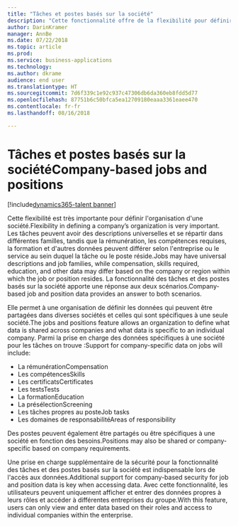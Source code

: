 ```yaml
---
title: "Tâches et postes basés sur la société"
description: "Cette fonctionnalité offre de la flexibilité pour définir des tâches et des postes au sein de la société."
author: DarinKramer
manager: AnnBe
ms.date: 07/22/2018
ms.topic: article
ms.prod: 
ms.service: business-applications
ms.technology: 
ms.author: dkrame
audience: end user
ms.translationtype: HT
ms.sourcegitcommit: 7d6f339c1e92c937c47306db6da360eb8fdd5d77
ms.openlocfilehash: 87751b6c50bfca5ea12709180eaaa3361eaee470
ms.contentlocale: fr-fr
ms.lasthandoff: 08/16/2018

---
```


# <a name="company-based-jobs-and-positions"></a><span data-ttu-id="e49c8-103">Tâches et postes basés sur la société</span><span class="sxs-lookup"><span data-stu-id="e49c8-103">Company-based jobs and positions</span></span>

[!include[dynamics365-talent banner](../includes/dynamics365-talent.md)]

<span data-ttu-id="e49c8-104">Cette flexibilité est très importante pour définir l'organisation d'une société.</span><span class="sxs-lookup"><span data-stu-id="e49c8-104">Flexibility in defining a company’s organization is very important.</span></span> <span data-ttu-id="e49c8-105">Les tâches peuvent avoir des descriptions universelles et se répartir dans différentes familles, tandis que la rémunération, les compétences requises, la formation et d'autres données peuvent différer selon l'entreprise ou le service au sein duquel la tâche ou le poste réside.</span><span class="sxs-lookup"><span data-stu-id="e49c8-105">Jobs may have universal descriptions and job families, while compensation, skills required, education, and other data may differ based on the company or region within which the job or position resides.</span></span> <span data-ttu-id="e49c8-106">La fonctionnalité des tâches et des postes basés sur la société apporte une réponse aux deux scénarios.</span><span class="sxs-lookup"><span data-stu-id="e49c8-106">Company-based job and position data provides an answer to both scenarios.</span></span>

<span data-ttu-id="e49c8-107">Elle permet à une organisation de définir les données qui peuvent être partagées dans diverses sociétés et celles qui sont spécifiques à une seule société.</span><span class="sxs-lookup"><span data-stu-id="e49c8-107">The jobs and positions feature allows an organization to define what data is shared across companies and what data is specific to an individual company.</span></span> <span data-ttu-id="e49c8-108">Parmi la prise en charge des données spécifiques à une société pour les tâches on trouve :</span><span class="sxs-lookup"><span data-stu-id="e49c8-108">Support for company-specific data on jobs will include:</span></span>

-   <span data-ttu-id="e49c8-109">La rémunération</span><span class="sxs-lookup"><span data-stu-id="e49c8-109">Compensation</span></span>
-   <span data-ttu-id="e49c8-110">Les compétences</span><span class="sxs-lookup"><span data-stu-id="e49c8-110">Skills</span></span>
-   <span data-ttu-id="e49c8-111">Les certificats</span><span class="sxs-lookup"><span data-stu-id="e49c8-111">Certificates</span></span>
-   <span data-ttu-id="e49c8-112">Les tests</span><span class="sxs-lookup"><span data-stu-id="e49c8-112">Tests</span></span>
-   <span data-ttu-id="e49c8-113">La formation</span><span class="sxs-lookup"><span data-stu-id="e49c8-113">Education</span></span>
-   <span data-ttu-id="e49c8-114">La présélection</span><span class="sxs-lookup"><span data-stu-id="e49c8-114">Screening</span></span>
-   <span data-ttu-id="e49c8-115">Les tâches propres au poste</span><span class="sxs-lookup"><span data-stu-id="e49c8-115">Job tasks</span></span>
-   <span data-ttu-id="e49c8-116">Les domaines de responsabilité</span><span class="sxs-lookup"><span data-stu-id="e49c8-116">Areas of responsibility</span></span>

<span data-ttu-id="e49c8-117">Des postes peuvent également être partagés ou être spécifiques à une société en fonction des besoins.</span><span class="sxs-lookup"><span data-stu-id="e49c8-117">Positions may also be shared or company-specific based on company requirements.</span></span>

<span data-ttu-id="e49c8-118">Une prise en charge supplémentaire de la sécurité pour la fonctionnalité des tâches et des postes basés sur la société est indispensable lors de l'accès aux données.</span><span class="sxs-lookup"><span data-stu-id="e49c8-118">Additional support for company-based security for job and position data is key when accessing data.</span></span> <span data-ttu-id="e49c8-119">Avec cette fonctionnalité, les utilisateurs peuvent uniquement afficher et entrer des données propres à leurs rôles et accéder à différentes entreprises du groupe.</span><span class="sxs-lookup"><span data-stu-id="e49c8-119">With this feature, users can only view and enter data based on their roles and access to individual companies within the enterprise.</span></span>



